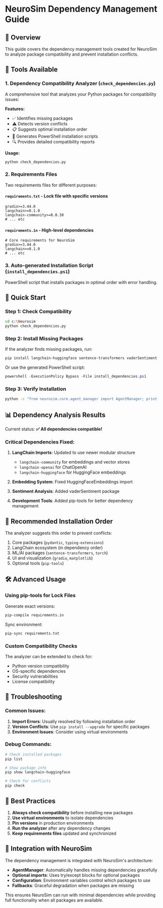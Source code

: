 # NeuroSim Dependency Management Guide

## 🎯 Overview

This guide covers the dependency management tools created for NeuroSim to analyze package compatibility and prevent installation conflicts.

## 🔧 Tools Available

### 1. **Dependency Compatibility Analyzer** (`check_dependencies.py`)

A comprehensive tool that analyzes your Python packages for compatibility issues:

**Features:**
- ✅ Identifies missing packages
- ⚠️ Detects version conflicts
- 📋 Suggests optimal installation order
- 💾 Generates PowerShell installation scripts
- 🔍 Provides detailed compatibility reports

**Usage:**
```bash
python check_dependencies.py
```

### 2. **Requirements Files**

Two requirements files for different purposes:

#### `requirements.txt` - Lock file with specific versions
```
gradio>=3.44.0
langchain>=0.1.0
langchain-community>=0.0.38
# ... etc
```

#### `requirements.in` - High-level dependencies
```
# Core requirements for NeuroSim
gradio>=3.44.0
langchain>=0.1.0
# ... etc
```

### 3. **Auto-generated Installation Script** (`install_dependencies.ps1`)

PowerShell script that installs packages in optimal order with error handling.

## 🚀 Quick Start

### Step 1: Check Compatibility
```bash
cd c:\Neurosim
python check_dependencies.py
```

### Step 2: Install Missing Packages
If the analyzer finds missing packages, run:
```bash
pip install langchain-huggingface sentence-transformers vaderSentiment
```

Or use the generated PowerShell script:
```powershell
powershell -ExecutionPolicy Bypass -File install_dependencies.ps1
```

### Step 3: Verify Installation
```bash
python -c "from neurosim.core.agent_manager import AgentManager; print('✓ Success')"
```

## 📊 Dependency Analysis Results

Current status: **✅ All dependencies compatible!**

### Critical Dependencies Fixed:
1. **LangChain Imports**: Updated to use newer modular structure
   - `langchain-community` for embeddings and vector stores
   - `langchain-openai` for ChatOpenAI
   - `langchain-huggingface` for HuggingFace embeddings

2. **Embedding System**: Fixed HuggingFaceEmbeddings import
3. **Sentiment Analysis**: Added vaderSentiment package
4. **Development Tools**: Added pip-tools for better dependency management

## 🔄 Recommended Installation Order

The analyzer suggests this order to prevent conflicts:

1. Core packages (`pydantic`, `typing-extensions`)
2. LangChain ecosystem (in dependency order)
3. ML/AI packages (`sentence-transformers`, `torch`)
4. UI and visualization (`gradio`, `matplotlib`)
5. Optional tools (`pip-tools`)

## 🛠️ Advanced Usage

### Using pip-tools for Lock Files

Generate exact versions:
```bash
pip-compile requirements.in
```

Sync environment:
```bash
pip-sync requirements.txt
```

### Custom Compatibility Checks

The analyzer can be extended to check for:
- Python version compatibility
- OS-specific dependencies  
- Security vulnerabilities
- License compatibility

## 🐛 Troubleshooting

### Common Issues:

1. **Import Errors**: Usually resolved by following installation order
2. **Version Conflicts**: Use `pip install --upgrade` for specific packages
3. **Environment Issues**: Consider using virtual environments

### Debug Commands:
```bash
# Check installed packages
pip list

# Show package info
pip show langchain-huggingface

# Check for conflicts
pip check
```

## 📝 Best Practices

1. **Always check compatibility** before installing new packages
2. **Use virtual environments** to isolate dependencies
3. **Pin versions** in production environments
4. **Run the analyzer** after any dependency changes
5. **Keep requirements files** updated and synchronized

## 🔗 Integration with NeuroSim

The dependency management is integrated with NeuroSim's architecture:

- **AgentManager**: Automatically handles missing dependencies gracefully
- **Optional imports**: Uses try/except blocks for optional packages
- **Configuration**: Environment variables control which packages to use
- **Fallbacks**: Graceful degradation when packages are missing

This ensures NeuroSim can run with minimal dependencies while providing full functionality when all packages are available.
